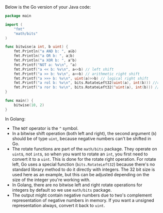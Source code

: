 Below is the Go version of your Java code:

```go
package main

import (
	"fmt"
	"math/bits"
)

func bitwise(a int, b uint) {
	fmt.Println("a AND b: ", a&b)
	fmt.Println("a OR b: ", a|b)
	fmt.Println("a XOR b: ", a^b)
	fmt.Printf("NOT a: %v\n", ^a)
	fmt.Printf("a << b: %v\n", a<<b) // left shift
	fmt.Printf("a >> b: %v\n", a>>b) // arithmetic right shift
	fmt.Printf("a >>> b: %v\n", uint(a)>>b) // logical right shift 
	fmt.Printf("a rol b: %v\n", bits.RotateLeft32(uint(a), int(b))) //rotate left, Go 1.13+
	fmt.Printf("a ror b: %v\n", bits.RotateLeft32(^uint(a), int(b))) //rotate right, Go 1.13+
}

func main() {
	bitwise(10, 2)
}
```

In Golang:
- The `NOT` operator is the `^` symbol.
- In a bitwise shift operation (both left and right), the second argument (`b`) should be of type `uint`, because negative numbers can't be shifted in Go.
- The rotate functions are part of the `math/bits` package. They operate on `uint`s, not `int`s, so when you want to rotate an `int`, you first need to convert it to a `uint`. This is done for the rotate right operation. For rotate left, Go uses a special function (`bits.RotateLeft32`) because there's no standard library method to do it directly with integers. The 32 bit size is used here as an example, but this can be adjusted depending on the size of the integer you're working with.
- In Golang, there are no bitwise left and right rotate operations for integers by default so we use `math/bits` package.
- The output might contain negative numbers due to two's complement representation of negative numbers in memory. If you want a unsigned representation always, convert it back to `uint`.
